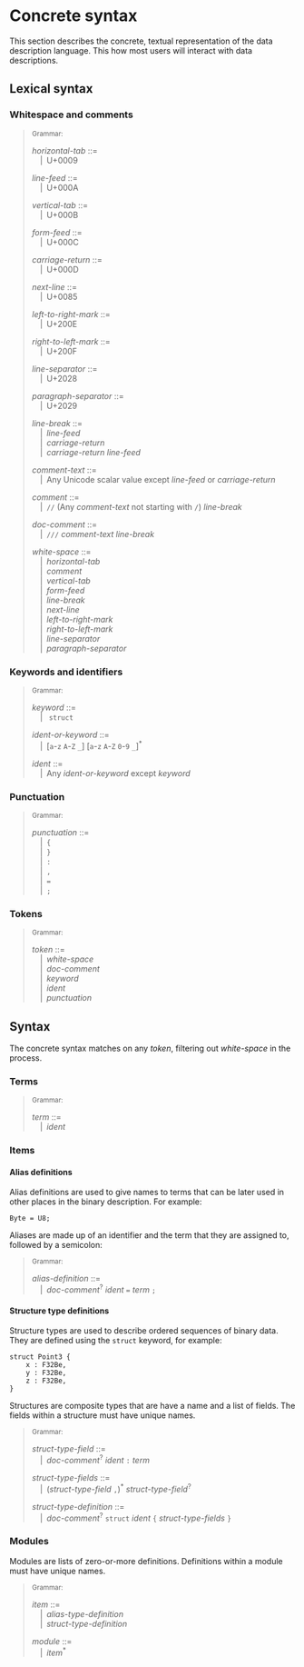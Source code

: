 # Concrete syntax

This section describes the concrete, textual representation of the data
description language. This how most users will interact with data descriptions.

## Lexical syntax

### Whitespace and comments

> <sub>Grammar:</sub>
>
> _horizontal-tab_ ::=\
> &emsp;|&ensp;U+0009
>
> _line-feed_ ::=\
> &emsp;|&ensp;U+000A
>
> _vertical-tab_ ::=\
> &emsp;|&ensp;U+000B
>
> _form-feed_ ::=\
> &emsp;|&ensp;U+000C
>
> _carriage-return_ ::=\
> &emsp;|&ensp;U+000D
>
> _next-line_ ::=\
> &emsp;|&ensp;U+0085
>
> _left-to-right-mark_ ::=\
> &emsp;|&ensp;U+200E
>
> _right-to-left-mark_ ::=\
> &emsp;|&ensp;U+200F
>
> _line-separator_ ::=\
> &emsp;|&ensp;U+2028
>
> _paragraph-separator_ ::=\
> &emsp;|&ensp;U+2029
>
> _line-break_ ::=\
> &emsp;|&ensp;_line-feed_\
> &emsp;|&ensp;_carriage-return_\
> &emsp;|&ensp;_carriage-return_ _line-feed_
>
> _comment-text_ ::=\
> &emsp;|&ensp;Any Unicode scalar value except _line-feed_ or _carriage-return_
>
> _comment_ ::=\
> &emsp;|&ensp;`//` (Any _comment-text_ not starting with `/`) _line-break_
>
> _doc-comment_ ::=\
> &emsp;|&ensp;`///` _comment-text_ _line-break_
>
> _white-space_ ::=\
> &emsp;|&ensp;_horizontal-tab_\
> &emsp;|&ensp;_comment_\
> &emsp;|&ensp;_vertical-tab_\
> &emsp;|&ensp;_form-feed_\
> &emsp;|&ensp;_line-break_\
> &emsp;|&ensp;_next-line_\
> &emsp;|&ensp;_left-to-right-mark_\
> &emsp;|&ensp;_right-to-left-mark_\
> &emsp;|&ensp;_line-separator_\
> &emsp;|&ensp;_paragraph-separator_

### Keywords and identifiers

> <sub>Grammar:</sub>
>
> _keyword_ ::=\
> &emsp;|&ensp; `struct`
>
> _ident-or-keyword_ ::=\
> &emsp;|&ensp;[`a`-`z` `A`-`Z` `_`] [`a`-`z` `A`-`Z` `0`-`9` `_`]<sup>\*</sup>
>
> _ident_ ::=\
> &emsp;|&ensp;Any _ident-or-keyword_ except _keyword_

### Punctuation

> <sub>Grammar:</sub>
>
> _punctuation_ ::=\
> &emsp;|&ensp;`{`\
> &emsp;|&ensp;`}`\
> &emsp;|&ensp;`:`\
> &emsp;|&ensp;`,`\
> &emsp;|&ensp;`=`\
> &emsp;|&ensp;`;`

### Tokens

> <sub>Grammar:</sub>
>
> _token_ ::=\
> &emsp;|&ensp;_white-space_\
> &emsp;|&ensp;_doc-comment_\
> &emsp;|&ensp;_keyword_\
> &emsp;|&ensp;_ident_\
> &emsp;|&ensp;_punctuation_

## Syntax

The concrete syntax matches on any _token_, filtering out _white-space_ in the
process.

### Terms

> <sub>Grammar:</sub>
>
> _term_ ::=\
> &emsp;|&ensp;_ident_

### Items

#### Alias definitions

Alias definitions are used to give names to terms that can be later used in
other places in the binary description. For example:

```
Byte = U8;
```

Aliases are made up of an identifier and the term that they are assigned to,
followed by a semicolon:

> <sub>Grammar:</sub>
>
> _alias-definition_ ::=\
> &emsp;|&ensp;_doc-comment_<sup>?</sup> _ident_ `=` _term_ `;`

#### Structure type definitions

Structure types are used to describe ordered sequences of binary data.
They are defined using the `struct` keyword, for example:

```
struct Point3 {
    x : F32Be,
    y : F32Be,
    z : F32Be,
}
```

Structures are composite types that are have a name and a list of fields. The
fields within a structure must have unique names.

> <sub>Grammar:</sub>
>
> _struct-type-field_ ::=\
> &emsp;|&ensp;_doc-comment_<sup>?</sup> _ident_ `:` _term_
>
> _struct-type-fields_ ::=\
> &emsp;|&ensp;(_struct-type-field_ `,`)<sup>\*</sup> _struct-type-field_<sup>?</sup>
>
> _struct-type-definition_ ::=\
> &emsp;|&ensp;_doc-comment_<sup>?</sup> `struct` _ident_ `{` _struct-type-fields_ `}`

### Modules

Modules are lists of zero-or-more definitions. Definitions within a module must have unique names.

> <sub>Grammar:</sub>
>
> _item_ ::=\
> &emsp;|&ensp;_alias-type-definition_\
> &emsp;|&ensp;_struct-type-definition_
>
> _module_ ::=\
> &emsp;|&ensp;_item_<sup>\*</sup>
